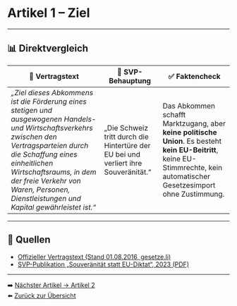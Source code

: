 # Artikel 1 – Ziel

---

## 📊 Direktvergleich

| 📜 **Vertragstext** | 🧨 **SVP-Behauptung** | ✅ **Faktencheck** |
|---------------------|-----------------------|--------------------|
| _„Ziel dieses Abkommens ist die Förderung eines stetigen und ausgewogenen Handels- und Wirtschaftsverkehrs zwischen den Vertragsparteien durch die Schaffung eines einheitlichen Wirtschaftsraums, in dem der freie Verkehr von Waren, Personen, Dienstleistungen und Kapital gewährleistet ist.“_ | „Die Schweiz tritt durch die Hintertüre der EU bei und verliert ihre Souveränität.“ | Das Abkommen schafft Marktzugang, aber **keine politische Union**. Es besteht **kein EU-Beitritt**, keine EU-Stimmrechte, kein automatischer Gesetzesimport ohne Zustimmung. |

---

## 🔗 Quellen

- [Offizieller Vertragstext (Stand 01.08.2016, gesetze.li)](https://www.gesetze.li/konso/html/1992036)
- [SVP-Publikation „Souveränität statt EU-Diktat“, 2023 (PDF)](https://www.svp.ch/assets/.../souveraenitaet_svp_2023.pdf)

---

➡️ [Nächster Artikel → Artikel 2](artikel_002.md)  
⬅️ [Zurück zur Übersicht](../index.md)

